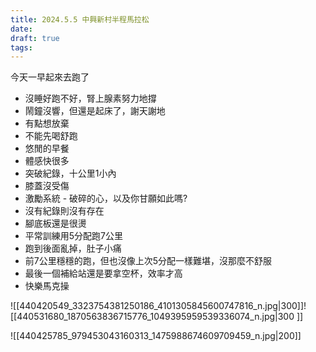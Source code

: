 ```yaml
---
title: 2024.5.5 中興新村半程馬拉松
date: 
draft: true
tags:
---
```

今天一早起來去跑了
- 沒睡好跑不好，腎上腺素努力地撐
- 鬧鐘沒響，但還是起床了，謝天謝地
- 有點想放棄
- 不能先喝舒跑
- 悠閒的早餐
- 體感快很多
- 突破紀錄，十公里1小內
- 膝蓋沒受傷
- 激勵系統 - 破碎的心，以及你甘願如此嗎?
- 沒有紀錄則沒有存在
- 腳底板還是很燙
- 平常訓練用5分配跑7公里
- 跑到後面亂掉，肚子小痛
- 前7公里穩穩的跑，但也沒像上次5分配一樣難堪，沒那麼不舒服
- 最後一個補給站還是要拿空杯，效率才高
- 快樂馬克操


![[440420549_3323754381250186_4101305845600747816_n.jpg|300]]![[440531680_1870563836715776_1049395959539336074_n.jpg|300 ]]

![[440425785_979453043160313_1475988674609709459_n.jpg|200]]